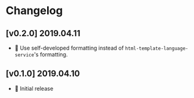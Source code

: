 # Changelog

## [v0.2.0] 2019.04.11

* 🌟 Use self-developed formatting instead of `html-template-language-service`'s formatting.

## [v0.1.0] 2019.04.10

* 🌟 Initial release